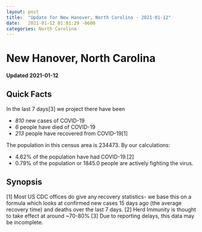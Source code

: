 ```yaml
---
layout: post
title:  "Update for New Hanover, North Carolina - 2021-01-12"
date:   2021-01-12 01:01:29 -0600
categories: North Carolina
---
```


# New Hanover, North Carolina
#### Updated 2021-01-12

## Quick Facts

In the last 7 days[3] we project there have been
- *810* new cases of COVID-19
- *6* people have died of COVID-19
- *213* people have recovered from COVID-19[1]

The population in this census area is 234473. By our calculations:
- 4.62% of the population have had COVID-19.[2]
- 0.79% of the population or 1845.0 people are actively fighting the virus.

## Synopsis




[1] Most US CDC offices do give any recovery statistics- we base this on a formula which looks at confirmed new cases
15 days ago (the average recovery time) and deaths over the last 7 days.
[2] Herd Immunity is thought to take effect at around ~70-80%
[3] Due to reporting delays, this data may be incomplete. 
    